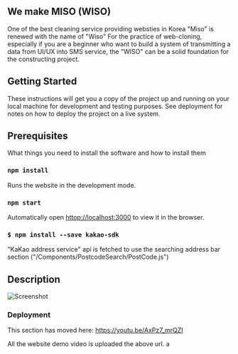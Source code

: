 ## We make MISO (WISO) 
One of the best cleaning service providing websties in Korea "Miso" is renewed with the name of "Wiso"
For the practice of web-cloning, especially if you are a beginner who want to build a system of transmitting a data from UI/UX into SMS service, the "WISO" can be a solid foundation for the constructing project.  


## Getting Started
These instructions will get you a copy of the project up and running on your local machine for development and testing purposes. See deployment for notes on how to deploy the project on a live system.
## Prerequisites
What things you need to install the software and how to install them
### `npm install`

Runs the website in the development mode. <br />
### `npm start`
Automatically open [httop://localhost:3000](httop://localhost:3000) to view it in the browser. 

### `$ npm install --save kakao-sdk`
"KaKao address service" api is fetched to use the searching address bar section ("/Components/PostcodeSearch/PostCode.js")


## Description 
![Screenshot](https://{})

### Deployment

This section has moved here: https://youtu.be/AxPz7_mrQZI

All the website demo video is uploaded the above url. 
a
